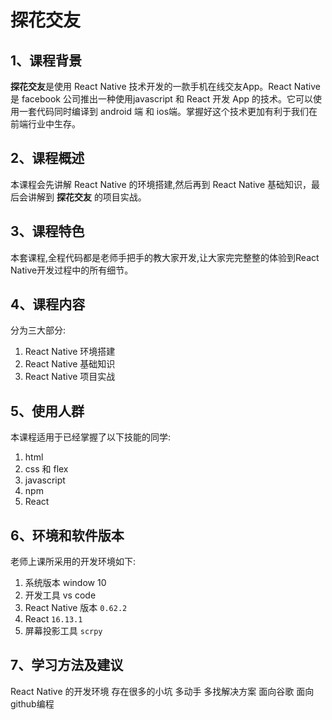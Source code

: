 # 探花交友

## 1、课程背景

**探花交友**是使用 React Native 技术开发的一款手机在线交友App。React Native 是 facebook 公司推出一种使用javascript 和 React 开发 App 的技术。它可以使用一套代码同时编译到 android 端 和 ios端。掌握好这个技术更加有利于我们在前端行业中生存。

## 2、课程概述

本课程会先讲解 React Native 的环境搭建,然后再到 React Native 基础知识，最后会讲解到 **探花交友** 的项目实战。

## 3、课程特色

本套课程,全程代码都是老师手把手的教大家开发,让大家完完整整的体验到React Native开发过程中的所有细节。

## 4、课程内容

分为三大部分:

1. React Native 环境搭建
2. React Native 基础知识
3. React Native 项目实战

## 5、使用人群

本课程适用于已经掌握了以下技能的同学:

1. html
2. css 和 flex
3. javascript 
4. npm
5. React 

## 6、环境和软件版本

老师上课所采用的开发环境如下:

1. 系统版本 window 10
2. 开发工具 vs code
3. React Native 版本  `0.62.2`
4. React `16.13.1`
5. 屏幕投影工具  `scrpy` 

## 7、学习方法及建议

React Native 的开发环境 存在很多的小坑  多动手 多找解决方案 面向谷歌 面向github编程